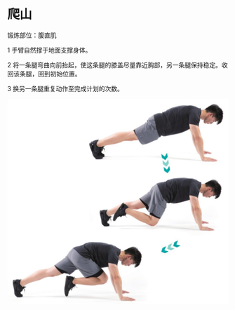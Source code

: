 # 爬山

锻炼部位：腹直肌

1 手臂自然撑于地面支撑身体。

2 将一条腿弯曲向前抬起，使这条腿的膝盖尽量靠近胸部，另一条腿保持稳定。收回该条腿，回到初始位置。

3 换另一条腿重复动作至完成计划的次数。

![](Pasted%20image%2020230625210938.png)